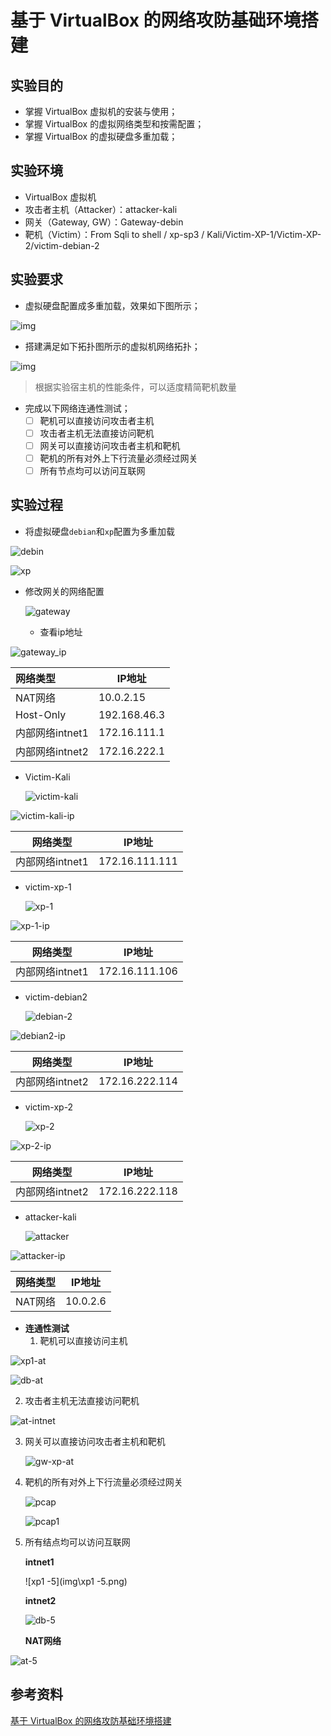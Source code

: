 #  基于 VirtualBox 的网络攻防基础环境搭建

## 实验目的

- 掌握 VirtualBox 虚拟机的安装与使用；
- 掌握 VirtualBox 的虚拟网络类型和按需配置；
- 掌握 VirtualBox 的虚拟硬盘多重加载；

## 实验环境

- VirtualBox 虚拟机
- 攻击者主机（Attacker）：attacker-kali
- 网关（Gateway, GW）：Gateway-debin
- 靶机（Victim）：From Sqli to shell / xp-sp3 / Kali/Victim-XP-1/Victim-XP-2/victim-debian-2

## 实验要求

- 虚拟硬盘配置成多重加载，效果如下图所示；

![img](img\vb-multi-attach.png)

- 搭建满足如下拓扑图所示的虚拟机网络拓扑；

![img](img/vb-exp-layout.png)

> 根据实验宿主机的性能条件，可以适度精简靶机数量

- 完成以下网络连通性测试；
  - [ ] 靶机可以直接访问攻击者主机
  - [ ] 攻击者主机无法直接访问靶机
  - [ ] 网关可以直接访问攻击者主机和靶机
  - [ ] 靶机的所有对外上下行流量必须经过网关
  - [ ] 所有节点均可以访问互联网

## 实验过程

- 将虚拟硬盘`debian`和`xp`配置为多重加载

![debin](img\debian.png)



![xp](img\xp.png)

- 修改网关的网络配置

  ![gateway](img\gateway.png)

	- 查看ip地址

![gateway_ip](img\gateway_ip.png)

| 网络类型        | IP地址       |
| :-------------- | ------------ |
| NAT网络         | 10.0.2.15    |
| Host-Only       | 192.168.46.3 |
| 内部网络intnet1 | 172.16.111.1 |
| 内部网络intnet2 | 172.16.222.1 |

- Victim-Kali	

  ![victim-kali](img\victim-kali.png)

![victim-kali-ip](img\victim-kali-ip.png)

| 网络类型        | IP地址         |
| --------------- | -------------- |
| 内部网络intnet1 | 172.16.111.111 |

- victim-xp-1

  ![xp-1](img\xp-1.png)

![xp-1-ip](img\xp-1-ip.png)

| 网络类型        | IP地址         |
| --------------- | -------------- |
| 内部网络intnet1 | 172.16.111.106 |

- victim-debian2

  ![debian-2](img\debian-2.png)

  

![debian2-ip](img\debian2-ip.png)

| 网络类型        | IP地址         |
| --------------- | -------------- |
| 内部网络intnet2 | 172.16.222.114 |

- victim-xp-2

  ![xp-2](img\xp-2.png)

![xp-2-ip](img\xp-2-ip.png)

| 网络类型        | IP地址         |
| --------------- | -------------- |
| 内部网络intnet2 | 172.16.222.118 |

- attacker-kali

  ![attacker](img\attacker.png)

![attacker-ip](img\attacker-ip.png)

| 网络类型 | IP地址   |
| -------- | -------- |
| NAT网络  | 10.0.2.6 |

- **连通性测试**
  1. 靶机可以直接访问主机

![xp1-at](img\xp1-at.png)

![db-at](img\db-at.png)



2. 攻击者主机无法直接访问靶机

![at-intnet](img\at-intnet.png)

3. 网关可以直接访问攻击者主机和靶机

   ![gw-xp-at](img\gw-xp-at.png)

4. 靶机的所有对外上下行流量必须经过网关

   ![pcap](img\pcap.png)

   ![pcap1](img\pcap1.png)

5. 所有结点均可以访问互联网

   **intnet1**

   ![xp1 -5](img\xp1 -5.png)

   **intnet2**

   ![db-5](img\db-5.png)

   **NAT网络**



![at-5](img\at-5.png)

## 参考资料

[基于 VirtualBox 的网络攻防基础环境搭建](https://c4pr1c3.github.io/cuc-ns/chap0x01/exp.html)

